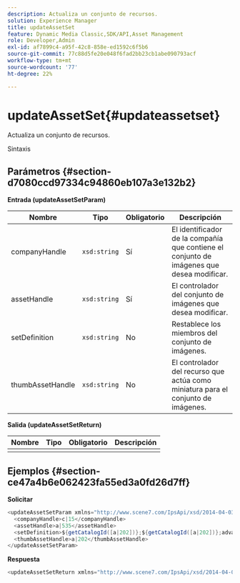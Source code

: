 ```yaml
---
description: Actualiza un conjunto de recursos.
solution: Experience Manager
title: updateAssetSet
feature: Dynamic Media Classic,SDK/API,Asset Management
role: Developer,Admin
exl-id: af7899c4-a95f-42c8-858e-ed1592c6f5b6
source-git-commit: 77c88d5fe20e048f6fad2bb23cb1abe090793acf
workflow-type: tm+mt
source-wordcount: '77'
ht-degree: 22%

---
```


# updateAssetSet{#updateassetset}

Actualiza un conjunto de recursos.

Sintaxis

## Parámetros {#section-d7080ccd97334c94860eb107a3e132b2}

**Entrada (updateAssetSetParam)**

| Nombre | Tipo | Obligatorio | Descripción |
|---|---|---|---|
| companyHandle | `xsd:string` | Sí | El identificador de la compañía que contiene el conjunto de imágenes que desea modificar. |
| assetHandle | `xsd:string` | Sí | El controlador del conjunto de imágenes que desea modificar. |
| setDefinition | `xsd:string` | No | Restablece los miembros del conjunto de imágenes. |
| thumbAssetHandle | `xsd:string` | No | El controlador del recurso que actúa como miniatura para el conjunto de imágenes. |

**Salida (updateAssetSetReturn)**

| Nombre | Tipo | Obligatorio | Descripción |
|---|---|---|---|
|  |  |  |  |

## Ejemplos {#section-ce47a4b6e062423fa55ed3a0fd26d7ff}

**Solicitar**

```java
<updateAssetSetParam xmlns="http://www.scene7.com/IpsApi/xsd/2014-04-03"> 
  <companyHandle>c|15</companyHandle> 
  <assetHandle>a|535</assetHandle> 
  <setDefinition>${getCatalogId([a|202])};${getCatalogId([a|202])};advanced_image;,${getCatalogId([a|935])};${getCatalogId([a|935])};advanced_image;,${getCatalogId([a|933])};${getCatalogId([a|933])};advanced_image;</setDefinition> 
  <thumbAssetHandle>a|202</thumbAssetHandle> 
</updateAssetSetParam>
```

**Respuesta**

```java
<updateAssetSetReturn xmlns="http://www.scene7.com/IpsApi/xsd/2014-04-03"/>
```
